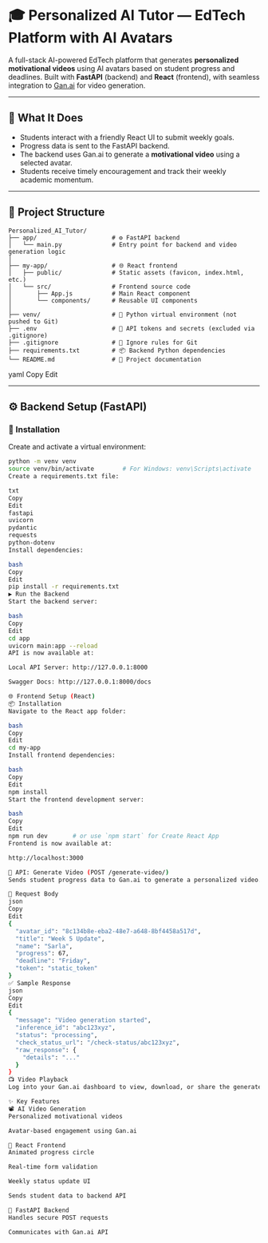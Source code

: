 # 🎓 Personalized AI Tutor — EdTech Platform with AI Avatars

A full-stack AI-powered EdTech platform that generates **personalized motivational videos** using AI avatars based on student progress and deadlines. Built with **FastAPI** (backend) and **React** (frontend), with seamless integration to [Gan.ai](https://gan.ai) for video generation.

---

## 🧠 What It Does

- Students interact with a friendly React UI to submit weekly goals.
- Progress data is sent to the FastAPI backend.
- The backend uses Gan.ai to generate a **motivational video** using a selected avatar.
- Students receive timely encouragement and track their weekly academic momentum.

---

## 📁 Project Structure

```
Personalized_AI_Tutor/
├── app/                     # ⚙️ FastAPI backend
│   └── main.py              # Entry point for backend and video generation logic
│
├── my-app/                  # 🌐 React frontend
│   ├── public/              # Static assets (favicon, index.html, etc.)
│   └── src/                 # Frontend source code
│       ├── App.js           # Main React component
│       └── components/      # Reusable UI components
│
├── venv/                    # 🐍 Python virtual environment (not pushed to Git)
├── .env                     # 🔐 API tokens and secrets (excluded via .gitignore)
├── .gitignore               # 🚫 Ignore rules for Git
├── requirements.txt         # 📦 Backend Python dependencies
└── README.md                # 📖 Project documentation
```


yaml
Copy
Edit

---
## ⚙️ Backend Setup (FastAPI)

### 🔧 Installation

Create and activate a virtual environment:

```bash
python -m venv venv
source venv/bin/activate        # For Windows: venv\Scripts\activate
Create a requirements.txt file:

txt
Copy
Edit
fastapi
uvicorn
pydantic
requests
python-dotenv
Install dependencies:

bash
Copy
Edit
pip install -r requirements.txt
▶️ Run the Backend
Start the backend server:

bash
Copy
Edit
cd app
uvicorn main:app --reload
API is now available at:

Local API Server: http://127.0.0.1:8000

Swagger Docs: http://127.0.0.1:8000/docs

🌐 Frontend Setup (React)
📦 Installation
Navigate to the React app folder:

bash
Copy
Edit
cd my-app
Install frontend dependencies:

bash
Copy
Edit
npm install
Start the frontend development server:

bash
Copy
Edit
npm run dev       # or use `npm start` for Create React App
Frontend is now available at:

http://localhost:3000

📡 API: Generate Video (POST /generate-video/)
Sends student progress data to Gan.ai to generate a personalized video.

📨 Request Body
json
Copy
Edit
{
  "avatar_id": "8c134b8e-eba2-48e7-a648-8bf4458a517d",
  "title": "Week 5 Update",
  "name": "Sarla",
  "progress": 67,
  "deadline": "Friday",
  "token": "static_token"
}
✅ Sample Response
json
Copy
Edit
{
  "message": "Video generation started",
  "inference_id": "abc123xyz",
  "status": "processing",
  "check_status_url": "/check-status/abc123xyz",
  "raw_response": {
    "details": "..."
  }
}
📺 Video Playback
Log into your Gan.ai dashboard to view, download, or share the generated videos.

✨ Key Features
📽 AI Video Generation
Personalized motivational videos

Avatar-based engagement using Gan.ai

🎯 React Frontend
Animated progress circle

Real-time form validation

Weekly status update UI

Sends student data to backend API

🚀 FastAPI Backend
Handles secure POST requests

Communicates with Gan.ai API


